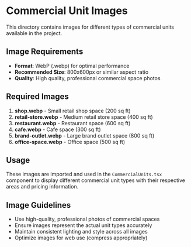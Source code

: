 # Commercial Unit Images

This directory contains images for different types of commercial units available in the project.

## Image Requirements

- **Format**: WebP (.webp) for optimal performance
- **Recommended Size**: 800x600px or similar aspect ratio
- **Quality**: High quality, professional commercial space photos

## Required Images

1. **shop.webp** - Small retail shop space (200 sq ft)
2. **retail-store.webp** - Medium retail store space (400 sq ft)
3. **restaurant.webp** - Restaurant space (600 sq ft)
4. **cafe.webp** - Cafe space (300 sq ft)
5. **brand-outlet.webp** - Large brand outlet space (800 sq ft)
6. **office-space.webp** - Office space (500 sq ft)

## Usage

These images are imported and used in the `CommercialUnits.tsx` component to display different commercial unit types with their respective areas and pricing information.

## Image Guidelines

- Use high-quality, professional photos of commercial spaces
- Ensure images represent the actual unit types accurately
- Maintain consistent lighting and style across all images
- Optimize images for web use (compress appropriately)
